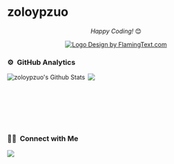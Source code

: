 # zoloypzuo
 
<div align="center">

<i>Happy Coding!</i> 😊
 
<a target="_top" href="https://flamingtext.com/" ><img src="https://blog.flamingtext.com/blog/2021/12/10/flamingtext_com_1639115962_727159265.png" border="0" alt="Logo Design by FlamingText.com" title="Logo Design by FlamingText.com"></a>

</div>

### ⚙️ &nbsp;GitHub Analytics

<div>
<p>
<img align="left" src="https://github-readme-stats.vercel.app/api?username=zoloypzuo&include_all_commits=true&count_private=true&show_icons=true&line_height=20&title_color=7A7ADB&icon_color=2234AE&text_color=D3D3D3&bg_color=0,000000,130F40" alt="zoloypzuo's Github Stats">
</p>
<p>&nbsp;<img src="https://github-readme-stats-eight-theta.vercel.app/api/top-langs/?username=zoloypzuo&layout=compact&langs_count=8&&line_height=20&title_color=7A7ADB&icon_color=2234AE&text_color=D3D3D3&bg_color=0,000000,130F40"/>
</p>
<br><br><br><br><br>
</div>

### 🤝🏻 &nbsp;Connect with Me

<p align="left">
<a href="https://www.zhihu.com/people/zoloypzuo"><img src="https://img.shields.io/static/v1?style=for-the-badge&message=Zhihu&color=0084FF&logo=Zhihu&logoColor=FFFFFF&label="/></a>
</p>

